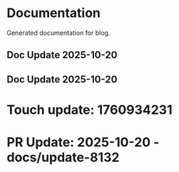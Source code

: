 # Documentation

Generated documentation for blog.

## Doc Update 2025-10-20

## Doc Update 2025-10-20

# Touch update: 1760934231

# PR Update: 2025-10-20 - docs/update-8132
